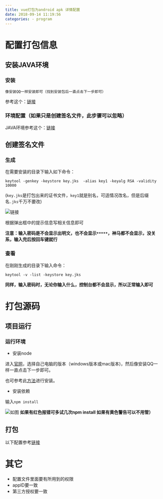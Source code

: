 ```yaml
---
title: vue打包为android apk 详情配置
date: 2018-09-14 11:19:56
categories: - program
---
```


# 配置打包信息

## 安装JAVA环境

### 安装

	像安装QQ一样安装即可（找到安装包后一直点击下一步即可）

参考这个：[链接](https://jingyan.baidu.com/article/e75aca85b29c3b142edac6a8.html)

### 环境配置（如果只是创建签名文件，此步骤可以忽略）

JAVA环境参考这个：[链接](https://www.runoob.com/java/java-environment-setup.html#win-install)



## 创建签名文件


### 生成 
	
在需要安装的目录下输入如下命令：

`keytool -genkey -keystore key.jks  -alias key1 -keyalg RSA -validity 10000`

(`key.jks`是打包出来的证书文件，`key1`就是别名，可适情况改名，但是后缀名`.jks`千万不要改)

![链接](https://img-blog.csdn.net/20170927120700813)

根据弹出框中的提示信息写相关信息即可

**注意：输入密码是不会显示出明文，也不会显示`*****`，神马都不会显示，没关系，输入完后按回车键就行**


### 查看

在刚刚生成的目录下输入命令：

`keytool -v -list -keystore key.jks`

**同样，输入密码时，无论你输入什么，控制台都不会显示，所以正常输入即可**

# 打包源码

## 项目运行

### 运行环境

- 安装node

进入[官网](https://nodejs.org/en/download/)，选择自己电脑的版本（windows版本或mac版本)，然后像安装QQ一样一直点击下一步即可。

也可参考此[方法](https://jingyan.baidu.com/article/5552ef47812ba9518ffbc915.html)进行安装。

- 安装依赖

输入`npm install`

![如图](http://doc.shopsn.cn/Uploads/Editor/2018-07-11/5b459a3285f09.jpg)
**如果有红色报错可多试几次npm install 如果有黄色警告可以不用管）**

## 打包

以下配置参考[链接](https://blog.csdn.net/niesiyuan000/article/details/78890240)

# 其它

- 配置文件里面要有所用到的权限
- appID要一致
- 第三方授权要一致



